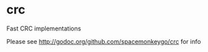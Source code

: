 crc
========

Fast CRC implementations

Please see http://godoc.org/github.com/spacemonkeygo/crc for info
